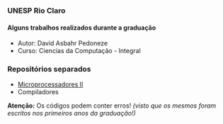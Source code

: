 ### UNESP Rio Claro
#### Alguns trabalhos realizados durante a graduação

- Autor: David Asbahr Pedoneze
- Curso: Ciencias da Computação - Integral

### Repositórios separados
- [Microprocessadores II](https://github.com/dpedoneze/m2)
- Compiladores


**Atenção:** Os códigos podem conter erros! *(visto que os mesmos foram escritos nos primeiros anos da graduação!)*
